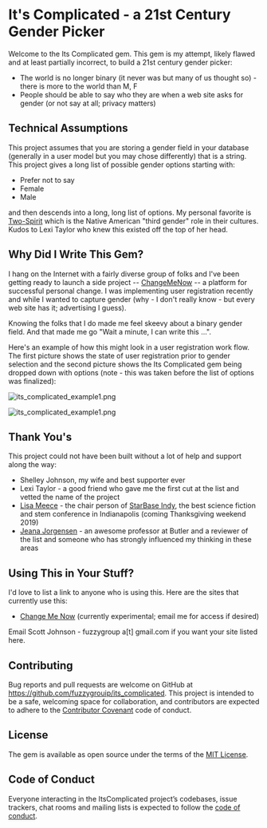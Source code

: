 # It's Complicated - a 21st Century Gender Picker

Welcome to the Its Complicated gem.  This gem is my attempt, likely flawed and at least partially incorrect, to build a 21st century gender picker:

* The world is no longer binary (it never was but many of us thought so) - there is more to the world than M, F
* People should be able to say who they are when a web site asks for gender (or not say at all; privacy matters)

## Technical Assumptions

This project assumes that you are storing a gender field in your database (generally in a user model but you may chose differently) that is a string.  This project gives a long list of possible gender options starting with: 

* Prefer not to say
* Female
* Male

and then descends into a long, long list of options.  My personal favorite is [Two-Spirit](https://en.wikipedia.org/wiki/Two-spirit) which is the Native American "third gender" role in their cultures.  Kudos to Lexi Taylor who knew this existed off the top of her head.

## Why Did I Write This Gem?

I hang on the Internet with a fairly diverse group of folks and I've been getting ready to launch a side project -- [ChangeMeNow](https://www.changemenow.io) -- a platform for successful personal change.  I was implementing user registration recently and while I wanted to capture gender (why - I don't really know - but every web site has it; advertising I guess).  

Knowing the folks that I do made me feel skeevy about a binary gender field.  And that made me go "Wait a minute, I can write this ...".

Here's an example of how this might look in a user registration work flow.  The first picture shows the state of user registration prior to gender selection and the second picture shows the Its Complicated gem being dropped down with options (note - this was taken before the list of options was finalized):

![its_complicated_example1.png](https://fuzzyblog.io/blog/assets/its_complicated_example1.png)


![its_complicated_example1.png](https://fuzzyblog.io/blog/assets/its_complicated_example2.png)


## Thank You's

This project could not have been built without a lot of help and support along the way:

* Shelley Johnson, my wife and best supporter ever
* Lexi Taylor - a good friend who gave me the first cut at the list and vetted the name of the project
* [Lisa Meece](https://www.lisameece.com/) - the chair person of [StarBase Indy](https://www.starbaseindy.org), the best science fiction and stem conference in Indianapolis (coming Thanksgiving weekend 2019)
* [Jeana Jorgensen](https://twitter.com/foxyfolklorist?ref_src=twsrc%5Egoogle%7Ctwcamp%5Eserp%7Ctwgr%5Eauthor) - an awesome professor at Butler and a reviewer of the list and someone who has strongly influenced my thinking in these areas

## Using This in Your Stuff?

I'd love to list a link to anyone who is using this.  Here are the sites that currently use this:

* [Change Me Now](https://www.changemenow.io) (currently experimental; email me for access if desired)

Email Scott Johnson - fuzzygroup a[t] gmail.com if you want your site listed here.

## Contributing

Bug reports and pull requests are welcome on GitHub at https://github.com/fuzzygrouip/its_complicated. This project is intended to be a safe, welcoming space for collaboration, and contributors are expected to adhere to the [Contributor Covenant](http://contributor-covenant.org) code of conduct.

## License

The gem is available as open source under the terms of the [MIT License](https://opensource.org/licenses/MIT).

## Code of Conduct

Everyone interacting in the ItsComplicated project’s codebases, issue trackers, chat rooms and mailing lists is expected to follow the [code of conduct](https://github.com/fuzzygroup/its_complicated/blob/master/CODE_OF_CONDUCT.md).
